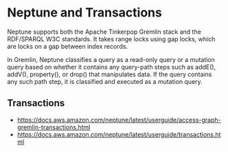 # Neptune and Transactions
Neptune supports both the Apache Tinkerpop Gremlin stack and the RDF/SPARQL W3C standards.
It takes range locks using gap locks, which are locks on a gap between index records.

In Gremlin, Neptune classifies a query as a read-only query or a mutation query based on whether it contains any query-path steps such as addE(), addV(), property(), or drop() that manipulates data. 
If the query contains any such path step, it is classified and executed as a mutation query.

## Transactions

- https://docs.aws.amazon.com/neptune/latest/userguide/access-graph-gremlin-transactions.html
- https://docs.aws.amazon.com/neptune/latest/userguide/transactions.html
